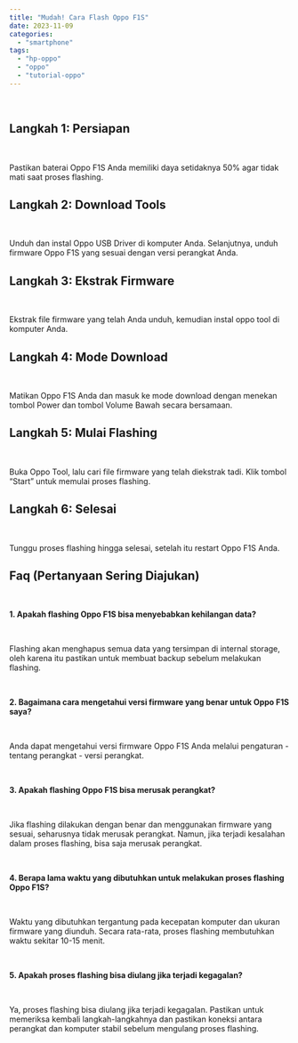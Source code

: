 ```yaml
---
title: "Mudah! Cara Flash Oppo F1S"
date: 2023-11-09
categories: 
  - "smartphone"
tags: 
  - "hp-oppo"
  - "oppo"
  - "tutorial-oppo"
---
```


 

## Langkah 1: Persiapan

 

Pastikan baterai Oppo F1S Anda memiliki daya setidaknya 50% agar tidak mati saat proses flashing.

## Langkah 2: Download Tools

 

Unduh dan instal Oppo USB Driver di komputer Anda. Selanjutnya, unduh firmware Oppo F1S yang sesuai dengan versi perangkat Anda.

## Langkah 3: Ekstrak Firmware

 

Ekstrak file firmware yang telah Anda unduh, kemudian instal oppo tool di komputer Anda.

## Langkah 4: Mode Download

 

Matikan Oppo F1S Anda dan masuk ke mode download dengan menekan tombol Power dan tombol Volume Bawah secara bersamaan.

## Langkah 5: Mulai Flashing

 

Buka Oppo Tool, lalu cari file firmware yang telah diekstrak tadi. Klik tombol “Start” untuk memulai proses flashing.

## Langkah 6: Selesai

 

Tunggu proses flashing hingga selesai, setelah itu restart Oppo F1S Anda.

## Faq (Pertanyaan Sering Diajukan)

 

**1\. Apakah flashing Oppo F1S bisa menyebabkan kehilangan data?**

 

Flashing akan menghapus semua data yang tersimpan di internal storage, oleh karena itu pastikan untuk membuat backup sebelum melakukan flashing.

 

**2\. Bagaimana cara mengetahui versi firmware yang benar untuk Oppo F1S saya?**

 

Anda dapat mengetahui versi firmware Oppo F1S Anda melalui pengaturan - tentang perangkat - versi perangkat.

 

**3\. Apakah flashing Oppo F1S bisa merusak perangkat?**

 

Jika flashing dilakukan dengan benar dan menggunakan firmware yang sesuai, seharusnya tidak merusak perangkat. Namun, jika terjadi kesalahan dalam proses flashing, bisa saja merusak perangkat.

 

**4\. Berapa lama waktu yang dibutuhkan untuk melakukan proses flashing Oppo F1S?**

 

Waktu yang dibutuhkan tergantung pada kecepatan komputer dan ukuran firmware yang diunduh. Secara rata-rata, proses flashing membutuhkan waktu sekitar 10-15 menit.

 

**5\. Apakah proses flashing bisa diulang jika terjadi kegagalan?**

 

Ya, proses flashing bisa diulang jika terjadi kegagalan. Pastikan untuk memeriksa kembali langkah-langkahnya dan pastikan koneksi antara perangkat dan komputer stabil sebelum mengulang proses flashing.
